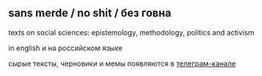 ## **sans merde / no shit / без говна**
texts on social sciences: epistemology, methodology, politics and activism

in english и на российском языке

сырые тексты, черновики и мемы появляются в [телеграм-канале](https://t.me/sans_merde)
